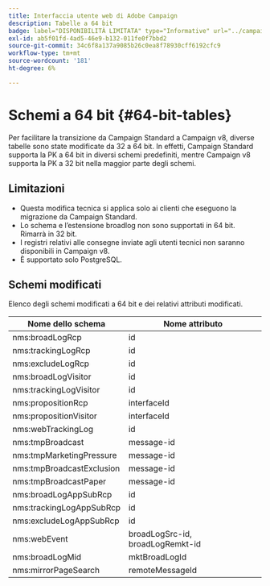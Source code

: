 ```yaml
---
title: Interfaccia utente web di Adobe Campaign
description: Tabelle a 64 bit
badge: label="DISPONIBILITÀ LIMITATA" type="Informative" url="../campaign-standard-migration-home.md" tooltip="Limitato agli utenti Campaign Standard migrati"
exl-id: ab5f01fd-4ad5-46e9-b132-011fe0f7bbd2
source-git-commit: 34c6f8a137a9085b26c0ea8f78930cff6192cfc9
workflow-type: tm+mt
source-wordcount: '181'
ht-degree: 6%

---
```


# Schemi a 64 bit {#64-bit-tables}

Per facilitare la transizione da Campaign Standard a Campaign v8, diverse tabelle sono state modificate da 32 a 64 bit. In effetti, Campaign Standard supporta la PK a 64 bit in diversi schemi predefiniti, mentre Campaign v8 supporta la PK a 32 bit nella maggior parte degli schemi.

## Limitazioni

* Questa modifica tecnica si applica solo ai clienti che eseguono la migrazione da Campaign Standard.
* Lo schema e l’estensione broadlog non sono supportati in 64 bit. Rimarrà in 32 bit.
* I registri relativi alle consegne inviate agli utenti tecnici non saranno disponibili in Campaign v8.
* È supportato solo PostgreSQL.

## Schemi modificati

Elenco degli schemi modificati a 64 bit e dei relativi attributi modificati.

| Nome dello schema | Nome attributo |
|--- |--- |
| nms:broadLogRcp | id |
| nms:trackingLogRcp | id |
| nms:excludeLogRcp | id |
| nms:broadLogVisitor | id |
| nms:trackingLogVisitor | id |
| nms:propositionRcp | interfaceId |
| nms:propositionVisitor | interfaceId |
| nms:webTrackingLog | id |
| nms:tmpBroadcast | message-id |
| nms:tmpMarketingPressure | message-id |
| nms:tmpBroadcastExclusion | message-id |
| nms:tmpBroadcastPaper | message-id |
| nms:broadLogAppSubRcp | id |
| nms:trackingLogAppSubRcp | id |
| nms:excludeLogAppSubRcp | id |
| nms:webEvent | broadLogSrc-id, broadLogRemkt-id |
| nms:broadLogMid | mktBroadLogId |
| nms:mirrorPageSearch | remoteMessageId |

